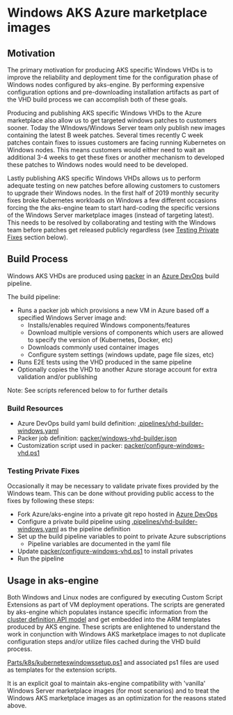# Windows AKS Azure marketplace images

## Motivation

The primary motivation for producing AKS specific Windows VHDs is to improve the reliability and deployment time for the configuration phase of Windows nodes configured by aks-engine. 
By performing expensive configuration options and pre-downloading installation artifacts as part of the VHD build process we can accomplish both of these goals.

Producing and publishing AKS specific Windows VHDs to the Azure marketplace also allow us to get targeted windows patches to customers sooner. 
Today the WIndows/Windows Server team only publish new images containing the latest B week patches. Several times recently C week patches contain fixes to issues customers are facing running Kubernetes on Windows nodes. This means customers would either need to wait an additional 3-4 weeks to get these fixes or another mechanism to developed these patches to Windows nodes would need to be developed.

Lastly publishing AKS specific Windows VHDs allows us to perform adequate testing on new patches before allowing customers to customers to upgrade their Windows nodes.
In the first half of 2019 monthly security fixes broke Kubernetes workloads on Windows a few different occasions forcing the the aks-engine team to start hard-coding the specific versions of the Windows Server marketplace images (instead of targeting latest). 
This needs to be resolved by collaborating and testing with the Windows team before patches get released publicly regardless (see [Testing Private Fixes](#Testing-Private-Fixes) section below).

## Build Process

Windows AKS VHDs are produced using [packer](http://www.packer.io) in an [Azure DevOps](http://dev.azure.com) build pipeline.

The build pipeline:
- Runs a packer job which provisions a new VM in Azure based off a specified Windows Server image and:
  - Installs/enables required Windows components/features
  - Download multiple versions of components which users are allowed to specify the version of (Kubernetes, Docker, etc)
  - Downloads commonly used container images
  - Configure system settings (windows update, page file sizes, etc)
- Runs E2E tests using the VHD produced in the same pipeline
- Optionally copies the VHD to another Azure storage account for extra validation and/or publishing 

Note: See scripts referenced below to for further details

### Build Resources

- Azure DevOps build yaml build definition: [.pipelines/vhd-builder-windows.yaml](../../.pipelines/vhd-builder-windows.yaml)
- Packer job definition: [packer/windows-vhd-builder.json](../../packer/windows-vhd-builder.json)
- Customization script used in packer: [packer/configure-windows-vhd.ps1](../../packer/configure-windows-vhd.ps1)

### Testing Private Fixes

Occasionally it may be necessary to validate private fixes provided by the Windows team. This can be done without providing public access to the fixes by following these steps:
- Fork Azure/aks-engine into a private git repo hosted in [Azure DevOps](http://dev.azure.com)
- Configure a private build pipeline using [.pipelines/vhd-builder-windows.yaml](../../.pipelines/vhd-builder-windows.yaml) as the pipeline definition
- Set up the build pipeline variables to point to private Azure subscriptions
  - Pipeline variables are documented in the yaml file
- Update [packer/configure-windows-vhd.ps1](../../packer/configure-windows-vhd.ps1) to install privates
- Run the pipeline

## Usage in aks-engine

Both Windows and Linux nodes are configured by executing Custom Script Extensions as part of VM deployment operations.
The scripts are generated by aks-engine which populates instance specific information from the [cluster definition API model](clusterdefinitions.md) and get embedded into the ARM templates produced by AKS engine. These scripts are enlightened to understand the work in conjunction with Windows AKS marketplace images to not duplicate configuration steps and/or utilize files cached during the VHD build process.

[Parts/k8s/kuberneteswindowssetup.ps1](../../parts/k8s/kuberneteswindowssetup.ps1) and associated ps1 files are used as templates for the extension scripts.

It is an explicit goal to maintain aks-engine compatibility with 'vanilla' Windows Server marketplace images (for most scenarios) and to treat the Windows AKS marketplace images as an optimization for the reasons stated above.
